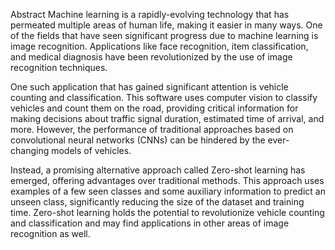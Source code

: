 Abstract
Machine learning is a rapidly-evolving technology that has permeated multiple areas of human life, making it easier in 
many ways. One of the fields that have seen significant progress due to machine learning is image recognition. Applications 
like face recognition, item classification, and medical diagnosis have been revolutionized by the use of image recognition techniques.

One such application that has gained significant attention is vehicle counting and classification.
This software uses computer vision to classify vehicles and count them on the road, providing critical 
information for making decisions about traffic signal duration, estimated time of arrival, and more. However, 
the performance of traditional approaches based on convolutional neural networks (CNNs) can be hindered by the ever-changing models of vehicles.

Instead, a promising alternative approach called Zero-shot learning has emerged, offering advantages over traditional methods. 
This approach uses examples of a few seen classes and some auxiliary information to predict an unseen class, significantly 
reducing the size of the dataset and training time. Zero-shot learning holds the potential to revolutionize vehicle counting 
and classification and may find applications in other areas of image recognition as well.
